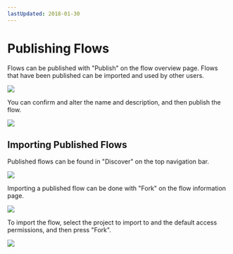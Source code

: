 ```yaml
---
lastUpdated: 2018-01-30
---
```


# Publishing Flows

Flows can be published with "Publish" on the flow overview page. Flows that have been published can be imported and used by other users.

![](https://i.gyazo.com/e19b017ef07d53f1a3a0959af2af48e4.png)

You can confirm and alter the name and description, and then publish the flow.

![](https://i.gyazo.com/cc23d123e109024feaa6e55fd216cfdf.png)

## Importing Published Flows

Published flows can be found in "Discover" on the top navigation bar.

![](https://i.gyazo.com/4136d49b76d386cfa67bf18f2545f58d.png)

Importing a published flow can be done with "Fork" on the flow information page.

![](https://i.gyazo.com/499d2c82e2cfdd51eacc79b111dd5853.png)

To import the flow, select the project to import to and the default access permissions, and then press "Fork".

![](https://i.gyazo.com/274977625533f69f749d83c2855a89b6.png)
